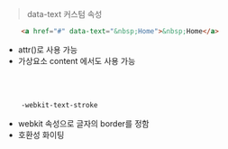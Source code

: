 
> data-text 커스텀 속성

```html
    <a href="#" data-text="&nbsp;Home">&nbsp;Home</a>
```

- attr()로 사용 가능
- 가상요소 content 에서도 사용 가능

<br><br>

```css
    -webkit-text-stroke
```

- webkit 속성으로 글자의 border를 정함
- 호환성 화이팅